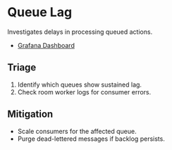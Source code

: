# Queue Lag

Investigates delays in processing queued actions.

- [Grafana Dashboard](../../infrastructure/monitoring/grafana-queue-lag.json)

## Triage
1. Identify which queues show sustained lag.
2. Check room worker logs for consumer errors.

## Mitigation
- Scale consumers for the affected queue.
- Purge dead-lettered messages if backlog persists.
